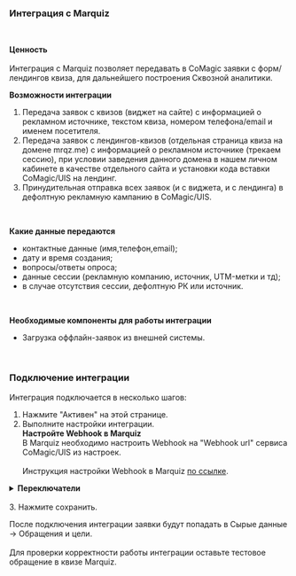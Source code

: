 ### Интеграция с Marquiz 
<br />

**Ценность**  
<br />
Интеграция с Marquiz позволяет передавать в CoMagic заявки с форм/лендингов квиза, для дальнейшего построения Сквозной аналитики. <br />


**Возможности интеграции**
1. Передача заявок с квизов (виджет на сайте) с информацией о рекламном источнике, текстом квиза, номером телефона/email и именем посетителя.
2. Передача заявок с лендингов-квизов (отдельная страница квиза на домене mrqz.me) с информацией о рекламном источнике (трекаем сессию), при условии заведения данного домена в нашем личном кабинете в качестве отдельного сайта и установки кода вставки CoMagic/UIS на лендинг.
3. Принудительная отправка всех заявок (и с виджета, и с лендинга) в дефолтную рекламную кампанию в CoMagic/UIS.  
<br />

 **Какие данные передаются**
  
- контактные данные (имя,телефон,email);  
- дату и время создания;  
- вопросы/ответы опроса;
- данные сессии (рекламную компанию, источник, UTM-метки и тд);  
- в случае отсутствия сессии, дефолтную РК или источник.
<br />  

**Необходимые компоненты для работы интеграции**  
- Загрузка оффлайн-заявок из внешней системы.
<br />

### Подключение интеграции <br />

Интеграция подключается в несколько шагов:

1. Нажмите "Активен" на этой странице.
2. Выполните настройки интеграции. <br />
**Настройте Webhook в Marquiz** <br />
В Marquiz необходимо настроить Webhook на "Webhook url" сервиса CoMagic/UIS из настроек.<br />  
Инструкция настройки Webhook в Marquiz [по ссылке](https://help.marquiz.ru/article/518).<br />

<details>
  <summary style="font-weight:bold;"> Переключатели </summary> <br />

  **Выберете необходимые опции:** <br />  
a. **Устанавливать теги** - при прожатии появится список тегов из ЛК. Необходимо выбрать из данного списка какой тег будет проставляться на обращения с настроенного квиза.
b. **Загружать сообщения** - прожат по умолчанию, передаются и вопросы, и ответы.
c. **Загружать только ответы** - при прожатии будут загружаться только ответы без вопросов
d. **Загружать UTM метки** - при прожатии будут передаваться UTM метки трекнутые самим Марквизом в текст заявки.
e. **Игнорировать сессию** - при прожатии все обращения будут загружаться принудительно в выбранную клиентом дефолтную РК или источник (в зависимости от выбранных ниже значений)
f. **Рекламная компания/источник** - необходимо выбрать какую сущность использовать для обращений без сессии. По умолчанию выбрана Рекламная компания (маркер не прожат), при прожатии маркера выбирается Источник. <br />  
g. В зависимости от положения переключателя "Рекламная компания/источник" выводится либо список рекламных кампаний из личного кабинета клиента, либо список источников и сайтов. Необходимо указать какую **РК/источник и сайт** используем в случае отсутствия сессии.
![image](marquiz.gif)

</details> 

<br />
3. Нажмите сохранить.
<br />


После подключения интеграции заявки будут попадать в  Сырые данные -> Обращения и цели. <br />  
Для проверки корректности работы интеграции оставьте тестовое обращение в квизе Marquiz.


